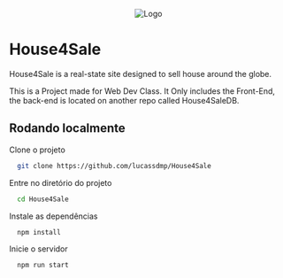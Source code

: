 <div align="center">

![Logo](https://i.imgur.com/UBgwXfb.png)


</div>

# House4Sale

House4Sale is a real-state site designed to sell house around the globe.

This is a Project made for Web Dev Class.
It Only includes the Front-End, the back-end is located on another repo called House4SaleDB.



## Rodando localmente

Clone o projeto

```bash
  git clone https://github.com/lucassdmp/House4Sale
```

Entre no diretório do projeto

```bash
  cd House4Sale
```

Instale as dependências

```bash
  npm install
```

Inicie o servidor

```bash
  npm run start
```

